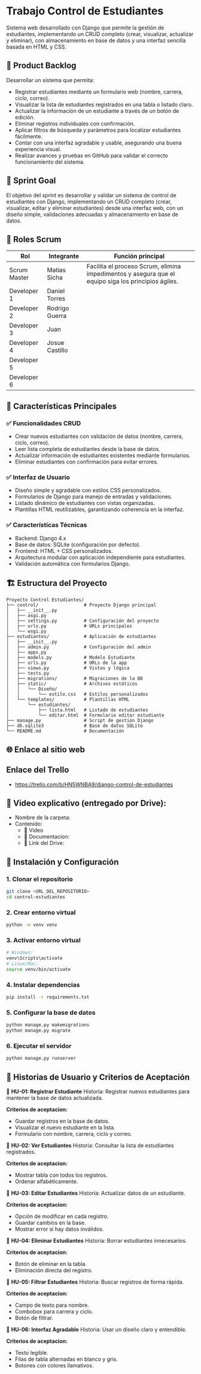 # Trabajo Control de Estudiantes
Sistema web desarrollado con Django que permite la gestión de estudiantes, implementando un CRUD completo (crear, visualizar, actualizar y eliminar), con almacenamiento en base de datos y una interfaz sencilla basada en HTML y CSS.

## 🎯 Product Backlog
Desarrollar un sistema que permita:
- Registrar estudiantes mediante un formulario web (nombre, carrera, ciclo, correo).
- Visualizar la lista de estudiantes registrados en una tabla o listado claro.
- Actualizar la información de un estudiante a través de un botón de edición.
- Eliminar registros individuales con confirmación.
- Aplicar filtros de búsqueda y parámetros para localizar estudiantes fácilmente.
- Contar con una interfaz agradable y usable, asegurando una buena experiencia visual.
- Realizar avances y pruebas en GitHub para validar el correcto funcionamiento del sistema.

## 🎯 Sprint Goal
El objetivo del sprint es desarrollar y validar un sistema de control de estudiantes con Django, implementando un CRUD completo (crear, visualizar, editar y eliminar estudiantes) desde una interfaz web, con un diseño simple, validaciones adecuadas y almacenamiento en base de datos.

## 👥 Roles Scrum
| Rol            | Integrante           | Función principal                                                                                                 |
|----------------|---------------------|------------------------------------------------------------------------------------------------------------------|
| Scrum Master   | Matias Sicha    | Facilita el proceso Scrum, elimina impedimentos y asegura que el equipo siga los principios ágiles.              |
| Developer 1  | Daniel Torres     |                         |
| Developer 2    | Rodrigo Guerra      |                                   |
| Developer 3    | Juan     |                                     |
| Developer 4    | Josue Castillo  |       |
| Developer 5    |   |   |
| Developer 6    |   |   |

## 🎯 Características Principales
### ✅ **Funcionalidades CRUD**
  - Crear nuevos estudiantes con validación de datos (nombre, carrera, ciclo, correo).
  - Leer lista completa de estudiantes desde la base de datos.
  - Actualizar información de estudiantes existentes mediante formularios.
  - Eliminar estudiantes con confirmación para evitar errores.
    
### ✅ **Interfaz de Usuario**
  - Diseño simple y agradable con estilos CSS personalizados.
  - Formularios de Django para manejo de entradas y validaciones.
  - Listado dinámico de estudiantes con vistas organizadas.
  - Plantillas HTML reutilizables, garantizando coherencia en la interfaz.

### ✅ **Características Técnicas**
  - Backend: Django 4.x
  - Base de datos: SQLite (configuración por defecto).
  - Frontend: HTML + CSS personalizados.
  - Arquitectura modular con aplicación independiente para estudiantes.
  - Validación automática con formularios Django.

## 🏗️ Estructura del Proyecto

```
Proyecto Control Estudiantes/
├── control/                 # Proyecto Django principal
│   ├── __init__.py
│   ├── asgi.py
│   ├── settings.py          # Configuración del proyecto
│   ├── urls.py              # URLs principales
│   └── wsgi.py
├── estudiantes/             # Aplicación de estudiantes
│   ├── __init__.py
│   ├── admin.py             # Configuración del admin
│   ├── apps.py
│   ├── models.py            # Modelo Estudiante
│   ├── urls.py              # URLs de la app
│   ├── views.py             # Vistas y lógica
│   ├── tests.py
│   ├── migrations/          # Migraciones de la BD
│   ├── static/              # Archivos estáticos
│   │   └── Diseño/
│   │       └── estilo.css   # Estilos personalizados
│   └── templates/           # Plantillas HTML
│       └── estudiantes/
│           ├── lista.html   # Listado de estudiantes
│           └── editar.html  # Formulario editar estudiante
├── manage.py                # Script de gestión Django
├── db.sqlite3               # Base de datos SQLite
└── README.md                # Documentación
```

## 🌐 Enlace al sitio web

## Enlace del Trello
- https://trello.com/b/HN5WNBA9/django-control-de-estudiantes

## 🎥 Video explicativo (entregado por Drive):
- Nombre de la carpeta: 
- Contenido:
  - 🎥 Video
  - 📄 Documentacion:
  - 🔗 Link del Drive:
 
## 🚀 Instalación y Configuración

### 1. **Clonar el repositorio**
```bash
git clone <URL_DEL_REPOSITORIO>
cd control-estudiantes
```

### 2. **Crear entorno virtual**
```bash
python -m venv venv
```

### 3. **Activar entorno virtual**
```bash
# Windows:
venv\Scripts\activate
# Linux/Mac:
source venv/bin/activate
```

### 4. **Instalar dependencias**
```bash
pip install -r requirements.txt
```

### 5. **Configurar la base de datos**
```bash
python manage.py makemigrations
python manage.py migrate
```

### 6. **Ejecutar el servidor**
```bash
python manage.py runserver
```

## 📝 Historias de Usuario y Criterios de Aceptación

📌 **HU-01: Registrar Estudiante**
Historia: Registrar nuevos estudiantes para mantener la base de datos actualizada.

**Criterios de aceptacion:**
  - Guardar registros en la base de datos.
  - Visualizar el nuevo estudiante en la lista.
  - Formulario con nombre, carrera, ciclo y correo.

📌 **HU-02: Ver Estudiantes**
Historia: Consultar la lista de estudiantes registrados.

**Criterios de aceptacion:**
  - Mostrar tabla con todos los registros.
  - Ordenar alfabéticamente.

📌 **HU-03: Editar Estudiantes**
Historia: Actualizar datos de un estudiante.

**Criterios de aceptacion:**
  - Opción de modificar en cada registro.
  - Guardar cambios en la base.
  - Mostrar error si hay datos inválidos.

📌 **HU-04: Eliminar Estudiantes**
Historia: Borrar estudiantes innecesarios.

**Criterios de aceptacion:**
  - Botón de eliminar en la tabla.
  - Eliminación directa del registro.

📌 **HU-05: Filtrar Estudiantes**
Historia: Buscar registros de forma rápida.

**Criterios de aceptacion:**
  - Campo de texto para nombre.
  - Combobox para carrera y ciclo.
  - Botón de filtrar.

📌 **HU-06: Interfaz Agradable**
Historia: Usar un diseño claro y entendible.

**Criterios de aceptacion:**
  - Texto legible.
  - Filas de tabla alternadas en blanco y gris.
  - Botones con colores llamativos.


